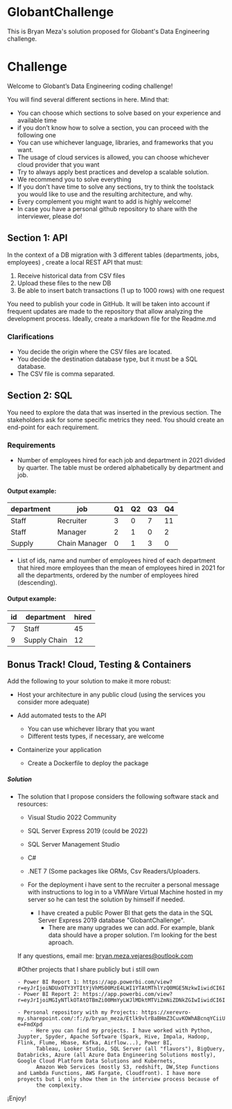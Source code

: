 # GlobantChallenge
This is Bryan Meza's solution proposed for Globant's Data Engineering challenge.

# Challenge
Welcome to Globant’s Data Engineering coding challenge!

You will find several different sections in here. Mind that:

- You can choose which sections to solve based on your experience and available time
- if you don’t know how to solve a section, you can proceed with the following one
- You can use whichever language, libraries, and frameworks that you want.
- The usage of cloud services is allowed, you can choose whichever cloud provider that
you want
- Try to always apply best practices and develop a scalable solution.
- We recommend you to solve everything
- If you don’t have time to solve any sections, try to think the toolstack you would like to
use and the resulting architecture, and why.
- Every complement you might want to add is highly welcome!
- In case you have a personal github repository to share with the interviewer, please do!


## Section 1: API
In the context of a DB migration with 3 different tables (departments, jobs, employees) , create
a local REST API that must:
1. Receive historical data from CSV files
2. Upload these files to the new DB
3. Be able to insert batch transactions (1 up to 1000 rows) with one request

You need to publish your code in GitHub. It will be taken into account if frequent updates are
made to the repository that allow analyzing the development process. Ideally, create a
markdown file for the Readme.md

### Clarifications
- You decide the origin where the CSV files are located.
- You decide the destination database type, but it must be a SQL database.
- The CSV file is comma separated.

## Section 2: SQL
You need to explore the data that was inserted in the previous section. The stakeholders ask
for some specific metrics they need. You should create an end-point for each requirement.

### Requirements

- Number of employees hired for each job and department in 2021 divided by quarter. The
table must be ordered alphabetically by department and job.

#### Output example:

department | job | Q1 | Q2 | Q3 | Q4
--- | --- | --- | --- | --- | ---
Staff | Recruiter | 3 | 0 | 7 | 11
Staff | Manager | 2 | 1 | 0 | 2
Supply | Chain Manager | 0 | 1 | 3 | 0

- List of ids, name and number of employees hired of each department that hired more
employees than the mean of employees hired in 2021 for all the departments, ordered
by the number of employees hired (descending).

#### Output example:

id | department | hired
--- | --- | ---
7 | Staff | 45
9 | Supply Chain | 12

## Bonus Track! Cloud, Testing & Containers
Add the following to your solution to make it more robust:
- Host your architecture in any public cloud (using the services you consider more
adequate)


- Add automated tests to the API
    - You can use whichever library that you want
    - Different tests types, if necessary, are welcome
- Containerize your application
    - Create a Dockerfile to deploy the package

##### Solution

- The solution that I propose considers the following software stack and resources:
    - Visual Studio 2022 Community
    - SQL Server Express 2019 (could be 2022)
    - SQL Server Management Studio
    - C#
    - .NET 7 (Some packages like ORMs, Csv Readers/Uploaders.
 
    - For the deployment i have sent to the recruiter a personal message 
        with instructions to log in to a VMWare Virtual Machine hosted in
         my server so he can test the solution by himself if needed.

      - I have created a public Power BI that gets the data in the SQL Server Express 2019 database "GlobantChallenge".
          - There are many upgrades we can add. For example, blank data should have a proper solution. I'm looking for the best aproach.

  If any questions, email me: bryan.meza.vejares@outlook.com

  #Other projects that I share publicly but i still own

      - Power BI Report 1: https://app.powerbi.com/view?r=eyJrIjoiNDUxOTY3YTItYjVhMS00MzE4LWI1YTAtMThlYzQ0MGE5NzkwIiwidCI6IjdhYjI4NGJkLTVhZGMtNDQxMS04NWJkLWNlMWY3ZTQwYzgzNSJ9&pageName=ReportSection
      - Power BI Report 2: https://app.powerbi.com/view?r=eyJrIjoiMGIyNTlkOTAtOTBmZi00MmYyLWJlMDktMTViZmNiZDNkZGIwIiwidCI6IjdhYjI4NGJkLTVhZGMtNDQxMS04NWJkLWNlMWY3ZTQwYzgzNSJ9&pageName=ReportSection

      - Personal repository with my Projects: https://xerevro-my.sharepoint.com/:f:/p/bryan_meza/Etlk9vlrBaBHmZ3CuvKOWhABcnqYCiiUbTS2r9_0XWzMJQ?e=FmdXpd
          - Here you can find my projects. I have worked with Python, Juypter, Spyder, Apache Software (Spark, Hive, Impala, Hadoop, Flink, Flume, Hbase, Kafka, Airflow...), Power BI,
            Tableau, Looker Studio, SQL Server (all "flavors"), BigQuery, Databricks, Azure (all Azure Data Engineering Solutions mostly), Google Cloud Platform Data Solutions and Kubernets,
            Amazon Web Services (mostly S3, redshift, DW,Step Functions and Lambda Functions, AWS Fargate, Cloudfront). I have more proyects but i only show them in the interview process because of
            the complexity.

¡Enjoy!
